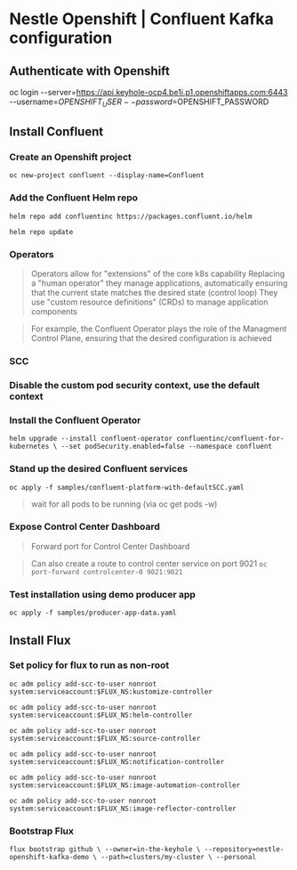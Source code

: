 # Nestle Openshift | Confluent Kafka configuration

## Authenticate with Openshift

oc login --server=https://api.keyhole-ocp4.be1i.p1.openshiftapps.com:6443 --username=$OPENSHIFT_USER --password=$OPENSHIFT_PASSWORD

## Install Confluent

### Create an Openshift project

`oc new-project confluent --display-name=Confluent`

### Add the Confluent Helm repo

`helm repo add confluentinc https://packages.confluent.io/helm`

`helm repo update`

### Operators

> Operators allow for "extensions" of the core k8s capability
> Replacing a "human operator" they manage applications, automatically ensuring that the current state matches the desired state (control loop)
> They use "custom resource definitions" (CRDs) to manage application components

> For example, the Confluent Operator plays the role of the Managment Control Plane, ensuring that the desired configuration is achieved

### SCC

>

### Disable the custom pod security context, use the default context

### Install the Confluent Operator

`helm upgrade --install confluent-operator confluentinc/confluent-for-kubernetes \ --set podSecurity.enabled=false --namespace confluent`

### Stand up the desired Confluent services

`oc apply -f samples/confluent-platform-with-defaultSCC.yaml`

> wait for all pods to be running (via oc get pods -w)

### Expose Control Center Dashboard

> Forward port for Control Center Dashboard

> Can also create a route to control center service on port 9021
> `oc port-forward controlcenter-0 9021:9021`

### Test installation using demo producer app

`oc apply -f samples/producer-app-data.yaml`

## Install Flux

### Set policy for flux to run as non-root

`oc adm policy add-scc-to-user nonroot system:serviceaccount:$FLUX_NS:kustomize-controller`

`oc adm policy add-scc-to-user nonroot system:serviceaccount:$FLUX_NS:helm-controller`

`oc adm policy add-scc-to-user nonroot system:serviceaccount:$FLUX_NS:source-controller`

`oc adm policy add-scc-to-user nonroot system:serviceaccount:$FLUX_NS:notification-controller`

`oc adm policy add-scc-to-user nonroot system:serviceaccount:$FLUX_NS:image-automation-controller`

`oc adm policy add-scc-to-user nonroot system:serviceaccount:$FLUX_NS:image-reflector-controller`

### Bootstrap Flux

`flux bootstrap github \ --owner=in-the-keyhole \ --repository=nestle-openshift-kafka-demo \ --path=clusters/my-cluster \ --personal`

<!-- flux bootstrap github \
  --token-auth \
  --hostname=my-github-enterprise.com \
  --owner=my-github-organization \
  --repository=my-repository \
  --branch=main \
  --path=clusters/my-cluster -->
